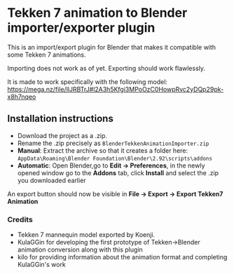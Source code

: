 # Tekken 7 animation to Blender importer/exporter plugin

This is an import/export plugin for Blender that makes it compatible with some Tekken 7 animations.
 
Importing does not work as of yet. Exporting should work flawlessly.

It is made to work specifically with the following model: https://mega.nz/file/llJRBTrJ#l2A3h5Kfgi3MPoOzC0HowpRvc2yDQp29pk-x8h7nqeo
 
## Installation instructions
 
- Download the project as a .zip.
- Rename the .zip precisely as `BlenderTekkenAnimationImporter.zip` 
- **Manual**: Extract the archive so that it creates a folder here: `AppData\Roaming\Blender Foundation\Blender\2.92\scripts\addons`
- **Automatic**: Open Blender,go to **Edit -> Preferences**, in the newly opened window go to the **Addons** tab, click **Install** and select the .zip you downloaded earlier

An export button should now be visible in **File -> Export -> Export Tekken7 Animation**

### Credits

- Tekken 7 mannequin model exported by Koenji.
- KulaGGin for developing the first prototype of Tekken->Blender animation conversion along with this plugin
- kilo for providing information about the animation format and completing KulaGGin's work
